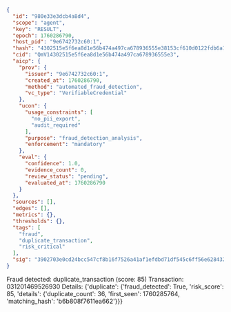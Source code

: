 ```json
{
  "id": "980e33e3dcb4a8d4",
  "scope": "agent",
  "key": "RESULT",
  "epoch": 1760286790,
  "host_pid": "9e6742732c60:1",
  "hash": "4302515e5f6ea8d1e56b474a497ca678936555e38153cf610d0122fdb6a19f06",
  "cid": "QmV14302515e5f6ea8d1e56b474a497ca678936555e3",
  "aicp": {
    "prov": {
      "issuer": "9e6742732c60:1",
      "created_at": 1760286790,
      "method": "automated_fraud_detection",
      "vc_type": "VerifiableCredential"
    },
    "ucon": {
      "usage_constraints": [
        "no_pii_export",
        "audit_required"
      ],
      "purpose": "fraud_detection_analysis",
      "enforcement": "mandatory"
    },
    "eval": {
      "confidence": 1.0,
      "evidence_count": 0,
      "review_status": "pending",
      "evaluated_at": 1760286790
    }
  },
  "sources": [],
  "edges": [],
  "metrics": {},
  "thresholds": {},
  "tags": [
    "fraud",
    "duplicate_transaction",
    "risk_critical"
  ],
  "sig": "3902703e0cd24bcc547cf8b16f7526a41af1efdbd71df545c6ff56e6284329eb"
}
```

Fraud detected: duplicate_transaction (score: 85)
Transaction: 031201469526930
Details: {'duplicate': {'fraud_detected': True, 'risk_score': 85, 'details': {'duplicate_count': 36, 'first_seen': 1760285764, 'matching_hash': 'b6b808f7611ea662'}}}